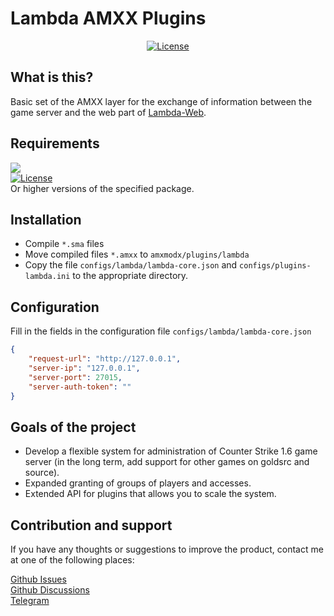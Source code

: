 # Lambda AMXX Plugins
<p align="center">
    <a href="https://github.com/d3m37r4/lambda-amxx/blob/main/LICENSE">
        <img src="https://img.shields.io/badge/License-MIT-green?style=flat-square" alt="License">
    </a>
</p>

## What is this?
Basic set of the AMXX layer for the exchange of information between the game server and the web part of <a href="https://github.com/d3m37r4/lambda-web/">Lambda-Web</a>.

## Requirements
<a href="https://github.com/alliedmodders/amxmodx/">
    <img src="https://img.shields.io/badge/AMXModX-v1.9.0-blue?style=flat-square"> 
</a>
<br>
<a href="https://github.com/In-line/grip">
    <img src="https://img.shields.io/badge/GoldSrcRestInPawn-v0.1.5-blue?style=flat-square" alt="License"> 
</a>
<br>
Or higher versions of the specified package.

## Installation
* Compile `*.sma` files
* Move compiled files `*.amxx` to `amxmodx/plugins/lambda`
* Copy the file `configs/lambda/lambda-core.json` and `configs/plugins-lambda.ini` to the appropriate directory.

## Configuration
Fill in the fields in the configuration file `configs/lambda/lambda-core.json`
```json
{
    "request-url": "http://127.0.0.1",
    "server-ip": "127.0.0.1",
    "server-port": 27015,
    "server-auth-token": ""
}
```
## Goals of the project
* Develop a flexible system for administration of Counter Strike 1.6 game server (in the long term, add support for other games on goldsrc and source).
* Expanded granting of groups of players and accesses.
* Extended API for plugins that allows you to scale the system.

## Contribution and support
If you have any thoughts or suggestions to improve the product, contact me at one of the following places:

<a href="https://github.com/d3m37r4/lambda-amxx/issues/">Github Issues</a><br>
<a href="https://github.com/d3m37r4/lambda-amxx/discussions/">Github Discussions</a><br>
<a href="https://t.me/dmitry_isakow">Telegram</a>
